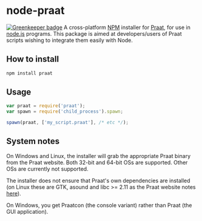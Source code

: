 # node-praat

[![Greenkeeper badge](https://badges.greenkeeper.io/motiz88/node-praat.svg)](https://greenkeeper.io/)
A cross-platform [NPM][1] installer for [Praat][2], for use in [node.js][3] programs. This package is aimed at developers/users of Praat scripts wishing to integrate them easily with Node.

## How to install

```bash
npm install praat
```

## Usage

```javascript
var praat = require('praat');
var spawn = require('child_process').spawn;

spawn(praat, ['my_script.praat'], /* etc */);
```

## System notes
On Windows and Linux, the installer will grab the appropriate Praat binary from the Praat website. Both 32-bit and 64-bit OSs are supported. Other OSs are currently not supported.

The installer does not ensure that Praat's own dependencies are installed (on Linux these are GTK, asound and libc >= 2.11 as the Praat website notes [here][4]).

On Windows, you get Praatcon (the console variant) rather than Praat (the GUI application).

[1]: https://www.npmjs.com/
[2]: http://www.fon.hum.uva.nl/praat
[3]: http://nodejs.org/
[4]: http://www.fon.hum.uva.nl/praat/download_linux.html
